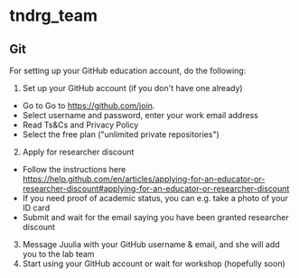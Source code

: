 # tndrg_team

## Git
For setting up your GitHub education account, do the following:
1. Set up your GitHub account (if you don't have one already)
  * Go to Go to https://github.com/join.
  * Select username and password, enter your work email address
  * Read Ts&Cs and Privacy Policy
  * Select the free plan ("unlimited private repositories")
2. Apply for researcher discount
  * Follow the instructions here https://help.github.com/en/articles/applying-for-an-educator-or-researcher-discount#applying-for-an-educator-or-researcher-discount
  * If you need proof of academic status, you can e.g. take a photo of your ID card
  * Submit and wait for the email saying you have been granted researcher discount
3. Message Juulia with your GitHub username & email, and she will add you to the lab team
4. Start using your GitHub account or wait for workshop (hopefully soon)
